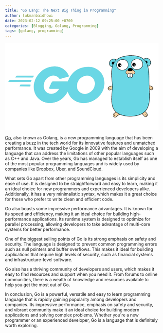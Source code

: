 ```yaml
---
title: "Go Lang: The Next Big Thing in Programming"
author: lukmanbaidhowi
date: 2023-02-12 09:25:00 +0700
categories: [Blogging, Golang, Programming]
tags: [golang, programming]
---
```

![Desktop View](./img/golang-img.png)

[Go](https://go.dev/), also known as Golang, is a new programming language that has been creating a buzz in the tech world for its innovative features and unmatched performance. It was created by Google in 2009 with the aim of developing a language that can address the limitations of other popular languages such as C++ and Java. Over the years, Go has managed to establish itself as one of the most popular programming languages and is widely used by companies like Dropbox, Uber, and SoundCloud.

What sets Go apart from other programming languages is its simplicity and ease of use. It is designed to be straightforward and easy to learn, making it an ideal choice for new programmers and experienced developers alike. Additionally, it has a very minimalistic syntax, which makes it a great choice for those who prefer to write clean and efficient code.

Go also boasts some impressive performance advantages. It is known for its speed and efficiency, making it an ideal choice for building high-performance applications. Its runtime system is designed to optimize for parallel processing, allowing developers to take advantage of multi-core systems for better performance.

One of the biggest selling points of Go is its strong emphasis on safety and security. The language is designed to prevent common programming errors such as null pointers and buffer overflows. This makes it ideal for building applications that require high levels of security, such as financial systems and infrastructure-level software.

Go also has a thriving community of developers and users, which makes it easy to find resources and support when you need it. From forums to online communities, there is a wealth of knowledge and resources available to help you get the most out of Go.

In conclusion, Go is a powerful, versatile and easy to learn programming language that is rapidly gaining popularity among developers and companies. Its impressive performance, emphasis on safety and security, and vibrant community make it an ideal choice for building modern applications and solving complex problems. Whether you're a new programmer or an experienced developer, Go is a language that is definitely worth exploring.